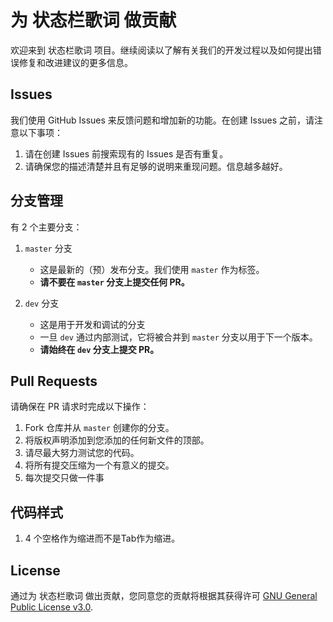 # 为 状态栏歌词 做贡献

欢迎来到 状态栏歌词 项目。继续阅读以了解有关我们的开发过程以及如何提出错误修复和改进建议的更多信息。

## Issues

我们使用 GitHub Issues 来反馈问题和增加新的功能。在创建 Issues 之前，请注意以下事项：

1. 请在创建 Issues 前搜索现有的 Issues 是否有重复。
2. 请确保您的描述清楚并且有足够的说明来重现问题。信息越多越好。


## 分支管理

有 2 个主要分支：

1. `master` 分支

    * 这是最新的（预）发布分支。我们使用 `master` 作为标签。
    * **请不要在 `master` 分支上提交任何 PR。**

2. `dev` 分支

    * 这是用于开发和调试的分支
    * 一旦 `dev` 通过内部测试，它将被合并到 `master` 分支以用于下一个版本。
    * **请始终在 `dev` 分支上提交 PR。**


## Pull Requests

请确保在 PR 请求时完成以下操作：

1. Fork 仓库并从 `master` 创建你的分支。
2. 将版权声明添加到您添加的任何新文件的顶部。
3. 请尽最大努力测试您的代码。
4. 将所有提交压缩为一个有意义的提交。
5. 每次提交只做一件事


## 代码样式

1. 4 个空格作为缩进而不是Tab作为缩进。


## License

通过为 状态栏歌词 做出贡献，您同意您的贡献将根据其获得许可 [GNU General Public License v3.0](../LICENSE).
